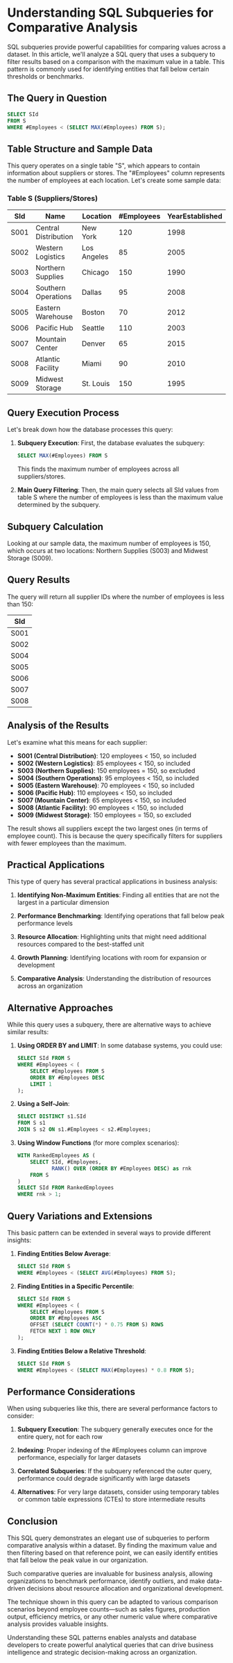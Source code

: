 # Understanding SQL Subqueries for Comparative Analysis

SQL subqueries provide powerful capabilities for comparing values across a dataset. In this article, we'll analyze a SQL query that uses a subquery to filter results based on a comparison with the maximum value in a table. This pattern is commonly used for identifying entities that fall below certain thresholds or benchmarks.

## The Query in Question

```sql
SELECT SId 
FROM S 
WHERE #Employees < (SELECT MAX(#Employees) FROM S);
```

## Table Structure and Sample Data

This query operates on a single table "S", which appears to contain information about suppliers or stores. The "#Employees" column represents the number of employees at each location. Let's create some sample data:

### Table S (Suppliers/Stores)

| SId  | Name                  | Location      | #Employees | YearEstablished |
|------|----------------------|---------------|------------|-----------------|
| S001 | Central Distribution | New York      | 120        | 1998            |
| S002 | Western Logistics    | Los Angeles   | 85         | 2005            |
| S003 | Northern Supplies    | Chicago       | 150        | 1990            |
| S004 | Southern Operations  | Dallas        | 95         | 2008            |
| S005 | Eastern Warehouse    | Boston        | 70         | 2012            |
| S006 | Pacific Hub          | Seattle       | 110        | 2003            |
| S007 | Mountain Center      | Denver        | 65         | 2015            |
| S008 | Atlantic Facility    | Miami         | 90         | 2010            |
| S009 | Midwest Storage      | St. Louis     | 150        | 1995            |

## Query Execution Process

Let's break down how the database processes this query:

1. **Subquery Execution**: First, the database evaluates the subquery:
   ```sql
   SELECT MAX(#Employees) FROM S
   ```
   This finds the maximum number of employees across all suppliers/stores.

2. **Main Query Filtering**: Then, the main query selects all SId values from table S where the number of employees is less than the maximum value determined by the subquery.

## Subquery Calculation

Looking at our sample data, the maximum number of employees is 150, which occurs at two locations: Northern Supplies (S003) and Midwest Storage (S009).

## Query Results

The query will return all supplier IDs where the number of employees is less than 150:

| SId  |
|------|
| S001 |
| S002 |
| S004 |
| S005 |
| S006 |
| S007 |
| S008 |

## Analysis of the Results

Let's examine what this means for each supplier:

- **S001 (Central Distribution)**: 120 employees < 150, so included
- **S002 (Western Logistics)**: 85 employees < 150, so included
- **S003 (Northern Supplies)**: 150 employees = 150, so excluded
- **S004 (Southern Operations)**: 95 employees < 150, so included
- **S005 (Eastern Warehouse)**: 70 employees < 150, so included
- **S006 (Pacific Hub)**: 110 employees < 150, so included
- **S007 (Mountain Center)**: 65 employees < 150, so included
- **S008 (Atlantic Facility)**: 90 employees < 150, so included
- **S009 (Midwest Storage)**: 150 employees = 150, so excluded

The result shows all suppliers except the two largest ones (in terms of employee count). This is because the query specifically filters for suppliers with fewer employees than the maximum.

## Practical Applications

This type of query has several practical applications in business analysis:

1. **Identifying Non-Maximum Entities**: Finding all entities that are not the largest in a particular dimension

2. **Performance Benchmarking**: Identifying operations that fall below peak performance levels

3. **Resource Allocation**: Highlighting units that might need additional resources compared to the best-staffed unit

4. **Growth Planning**: Identifying locations with room for expansion or development

5. **Comparative Analysis**: Understanding the distribution of resources across an organization

## Alternative Approaches

While this query uses a subquery, there are alternative ways to achieve similar results:

1. **Using ORDER BY and LIMIT**: In some database systems, you could use:
   ```sql
   SELECT SId FROM S
   WHERE #Employees < (
       SELECT #Employees FROM S
       ORDER BY #Employees DESC
       LIMIT 1
   );
   ```

2. **Using a Self-Join**:
   ```sql
   SELECT DISTINCT s1.SId
   FROM S s1
   JOIN S s2 ON s1.#Employees < s2.#Employees;
   ```

3. **Using Window Functions** (for more complex scenarios):
   ```sql
   WITH RankedEmployees AS (
       SELECT SId, #Employees, 
              RANK() OVER (ORDER BY #Employees DESC) as rnk
       FROM S
   )
   SELECT SId FROM RankedEmployees
   WHERE rnk > 1;
   ```

## Query Variations and Extensions

This basic pattern can be extended in several ways to provide different insights:

1. **Finding Entities Below Average**:
   ```sql
   SELECT SId FROM S
   WHERE #Employees < (SELECT AVG(#Employees) FROM S);
   ```

2. **Finding Entities in a Specific Percentile**:
   ```sql
   SELECT SId FROM S
   WHERE #Employees < (
       SELECT #Employees FROM S
       ORDER BY #Employees ASC
       OFFSET (SELECT COUNT(*) * 0.75 FROM S) ROWS
       FETCH NEXT 1 ROW ONLY
   );
   ```

3. **Finding Entities Below a Relative Threshold**:
   ```sql
   SELECT SId FROM S
   WHERE #Employees < (SELECT MAX(#Employees) * 0.8 FROM S);
   ```

## Performance Considerations

When using subqueries like this, there are several performance factors to consider:

1. **Subquery Execution**: The subquery generally executes once for the entire query, not for each row

2. **Indexing**: Proper indexing of the #Employees column can improve performance, especially for larger datasets

3. **Correlated Subqueries**: If the subquery referenced the outer query, performance could degrade significantly with large datasets

4. **Alternatives**: For very large datasets, consider using temporary tables or common table expressions (CTEs) to store intermediate results

## Conclusion

This SQL query demonstrates an elegant use of subqueries to perform comparative analysis within a dataset. By finding the maximum value and then filtering based on that reference point, we can easily identify entities that fall below the peak value in our organization.

Such comparative queries are invaluable for business analysis, allowing organizations to benchmark performance, identify outliers, and make data-driven decisions about resource allocation and organizational development.

The technique shown in this query can be adapted to various comparison scenarios beyond employee counts—such as sales figures, production output, efficiency metrics, or any other numeric value where comparative analysis provides valuable insights.

Understanding these SQL patterns enables analysts and database developers to create powerful analytical queries that can drive business intelligence and strategic decision-making across an organization.